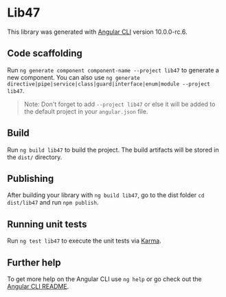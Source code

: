 # Lib47

This library was generated with [Angular CLI](https://github.com/angular/angular-cli) version 10.0.0-rc.6.

## Code scaffolding

Run `ng generate component component-name --project lib47` to generate a new component. You can also use `ng generate directive|pipe|service|class|guard|interface|enum|module --project lib47`.
> Note: Don't forget to add `--project lib47` or else it will be added to the default project in your `angular.json` file. 

## Build

Run `ng build lib47` to build the project. The build artifacts will be stored in the `dist/` directory.

## Publishing

After building your library with `ng build lib47`, go to the dist folder `cd dist/lib47` and run `npm publish`.

## Running unit tests

Run `ng test lib47` to execute the unit tests via [Karma](https://karma-runner.github.io).

## Further help

To get more help on the Angular CLI use `ng help` or go check out the [Angular CLI README](https://github.com/angular/angular-cli/blob/master/README.md).
